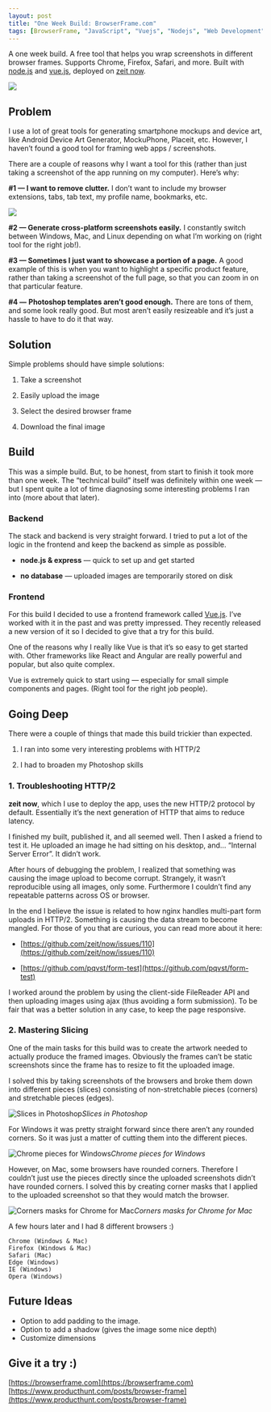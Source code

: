 ```yaml
---
layout: post
title: "One Week Build: BrowserFrame.com"
tags: [BrowserFrame, "JavaScript", "Vuejs", "Nodejs", "Web Development", "Startup"]
---
```


A one week build. A free tool that helps you wrap screenshots in different browser frames. Supports Chrome, Firefox, Safari, and more. Built with [node.js](https://nodejs.org/en/) and [vue.js](https://vuejs.org/), deployed on [zeit now](https://zeit.co/now).

![](/assets/img/one-week-build-browserframe-com/1_8R_LmrmgELAcfBUua4p8JQ.png)


## Problem

I use a lot of great tools for generating smartphone mockups and device art, like Android Device Art Generator, MockuPhone, Placeit, etc. However, I haven’t found a good tool for framing web apps / screenshots.

There are a couple of reasons why I want a tool for this (rather than just taking a screenshot of the app running on my computer). Here’s why:

**#1 — I want to remove clutter.** I don’t want to include my browser extensions, tabs, tab text, my profile name, bookmarks, etc.

![](/assets/img/one-week-build-browserframe-com/1BNrXJ8Ym4alOZNIFQBfddA.png)

**#2 — Generate cross-platform screenshots easily.** I constantly switch between Windows, Mac, and Linux depending on what I’m working on (right tool for the right job!).

**#3 — Sometimes I just want to showcase a portion of a page.** A good example of this is when you want to highlight a specific product feature, rather than taking a screenshot of the full page, so that you can zoom in on that particular feature.

**#4 —** **Photoshop templates aren’t good enough.** There are tons of them, and some look really good. But most aren’t easily resizeable and it’s just a hassle to have to do it that way.


## Solution

Simple problems should have simple solutions:

1. Take a screenshot

1. Easily upload the image

1. Select the desired browser frame

1. Download the final image


## Build

This was a simple build. But, to be honest, from start to finish it took more than one week. The “technical build” itself was definitely within one week — but I spent quite a lot of time diagnosing some interesting problems I ran into (more about that later).

### Backend

The stack and backend is very straight forward. I tried to put a lot of the logic in the frontend and keep the backend as simple as possible.

* **node.js & express** — quick to set up and get started

* **no database** — uploaded images are temporarily stored on disk

### Frontend

For this build I decided to use a frontend framework called [Vue.js](https://vuejs.org/). I’ve worked with it in the past and was pretty impressed. They recently released a new version of it so I decided to give that a try for this build.

One of the reasons why I really like Vue is that it’s so easy to get started with. Other frameworks like React and Angular are really powerful and popular, but also quite complex.

Vue is extremely quick to start using — especially for small simple components and pages. (Right tool for the right job people).


## Going Deep

There were a couple of things that made this build trickier than expected.

1. I ran into some very interesting problems with HTTP/2

2. I had to broaden my Photoshop skills

### 1. Troubleshooting HTTP/2

**zeit now**, which I use to deploy the app, uses the new HTTP/2 protocol by default. Essentially it’s the next generation of HTTP that aims to reduce latency.

I finished my built, published it, and all seemed well. Then I asked a friend to test it. He uploaded an image he had sitting on his desktop, and… “Internal Server Error”. It didn’t work.

After hours of debugging the problem, I realized that something was causing the image upload to become corrupt. Strangely, it wasn’t reproducible using all images, only some. Furthermore I couldn’t find any repeatable patterns across OS or browser.

In the end I believe the issue is related to how nginx handles multi-part form uploads in HTTP/2. Something is causing the data stream to become mangled. For those of you that are curious, you can read more about it here:

* [https://github.com/zeit/now/issues/110](https://github.com/zeit/now/issues/110)

* [https://github.com/pqvst/form-test](https://github.com/pqvst/form-test)

I worked around the problem by using the client-side FileReader API and then uploading images using ajax (thus avoiding a form submission). To be fair that was a better solution in any case, to keep the page responsive.

### 2. Mastering Slicing

One of the main tasks for this build was to create the artwork needed to actually produce the framed images. Obviously the frames can’t be static screenshots since the frame has to resize to fit the uploaded image.

I solved this by taking screenshots of the browsers and broke them down into different pieces (slices) consisting of non-stretchable pieces (corners) and stretchable pieces (edges).

![Slices in Photoshop](/assets/img/one-week-build-browserframe-com/1PcNbX2Lwqj4lPe85Xm6C-Q.png)*Slices in Photoshop*

For Windows it was pretty straight forward since there aren’t any rounded corners. So it was just a matter of cutting them into the different pieces.

![Chrome pieces for Windows](/assets/img/one-week-build-browserframe-com/10ubgZWVPPM37FwbypCoccw.png)*Chrome pieces for Windows*

However, on Mac, some browsers have rounded corners. Therefore I couldn’t just use the pieces directly since the uploaded screenshots didn’t have rounded corners. I solved this by creating corner masks that I applied to the uploaded screenshot so that they would match the browser.

![Corners masks for Chrome for Mac](/assets/img/one-week-build-browserframe-com/1kmMxK7MkvN55WEjtVagdLA.png)*Corners masks for Chrome for Mac*

A few hours later and I had 8 different browsers :)

```
Chrome (Windows & Mac)
Firefox (Windows & Mac)
Safari (Mac)
Edge (Windows)
IE (Windows)
Opera (Windows)
```


## Future Ideas

* Option to add padding to the image.
* Option to add a shadow (gives the image some nice depth)
* Customize dimensions


## Give it a try :)

[https://browserframe.com](https://browserframe.com)  
[https://www.producthunt.com/posts/browser-frame](https://www.producthunt.com/posts/browser-frame)
